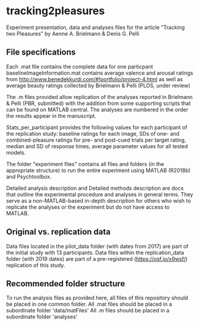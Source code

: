 # tracking2pleasures
Experiment presentation, data and analyses files for the article "Tracking two Pleasures" by Aenne A. Brielmann &amp; Denis G. Pelli

## File specifications
Each .mat file contains the complete data for one particpant
baselineImageInformation.mat contains average valence and arousal ratings from http://www.benedekkurdi.com/#!portfolio/project-4.html as well as average beauty ratings collected by Brielmann & Pelli (PLOS, under review)

The .m files provided allow replication of the analyses reported in Brielmann & Pelli (PBR, submitted) with the addition from some supporting scripts that can be found on MATLAB central. The analyses are numbered in the order the results appear in the manuscript.

Stats_per_participant provides the following values for each participant of the replication study: baseline ratings for each image, SDs of one- and combined-pleasure ratings for pre- and post-cued trials per target rating, median and SD of response times, average parameter values for all tested models.

The folder "experiment files" contains all files and folders (in the appropriate structure) to run the entire experiment using MATLAB (R2018b) and Psychtoolbox.

Detailed analysis description and Detailed methods description are docs that outline the experimental procedure and analyses in general terms. They serve as a non-MATLAB-based in-depth description for others who wish to replicate the analyses or the experiment but do not have access to MATLAB.

## Original vs. replication data 
Data files located in the pilot_data folder (with dates from 2017) are part of the initial study with 13 participants. Data files within the replication_data folder (with 2019 dates) are part of a pre-registered (https://osf.io/x9wsf/) replication of this study.

## Recommended folder structure
To run the analysis files as provided here, all files of this repository should be placed in one common folder.
All .mat files should be placed in a subordinate folder 'data/matFiles'
All .m files should be placed in a subordinate folder 'analyses'

